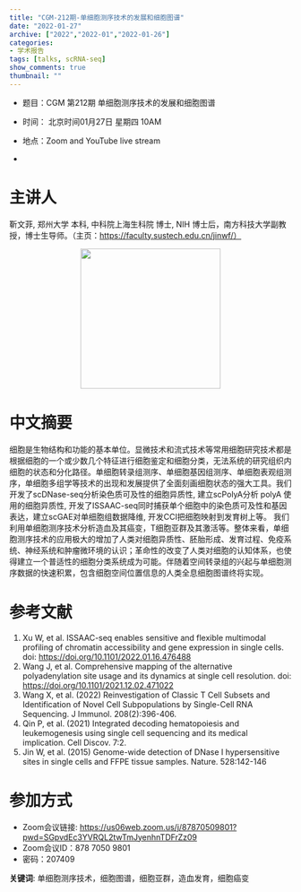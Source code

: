 ```yaml
---
title: "CGM-212期-单细胞测序技术的发展和细胞图谱"
date: "2022-01-27"
archive: ["2022","2022-01","2022-01-26"]
categories:
- 学术报告
tags: [talks, scRNA-seq]
show_comments: true
thumbnail: ""
---
```


- 题目：CGM 第212期 单细胞测序技术的发展和细胞图谱

- 时间： 北京时间01月27日 星期四 10AM
- 地点：Zoom and YouTube live stream
- 
# 主讲人
靳文菲, 郑州大学 本科, 中科院上海生科院 博士, NIH 博士后，南方科技大学副教授，博士生导师。（主页：https://faculty.sustech.edu.cn/jinwf/）

<div align="center">
<img src="https://github.com/cgmonline/cgmonline/blob/master/image/2022_Wenfei_Jin.jpg?raw=true" height=250>
</div>


# 中文摘要
细胞是生物结构和功能的基本单位。显微技术和流式技术等常用细胞研究技术都是根据细胞的一个或少数几个特征进行细胞鉴定和细胞分类，无法系统的研究组织内细胞的状态和分化路径。单细胞转录组测序、单细胞基因组测序、单细胞表观组测序，单细胞多组学等技术的出现和发展提供了全面刻画细胞状态的强大工具。我们开发了scDNase-seq分析染色质可及性的细胞异质性, 建立scPolyA分析 polyA 使用的细胞异质性, 开发了ISSAAC-seq同时捕获单个细胞中的染色质可及性和基因表达，建立scGAE对单细胞组数据降维, 开发CCI把细胞映射到发育树上等。 我们利用单细胞测序技术分析造血及其癌变，T细胞亚群及其激活等。整体来看，单细胞测序技术的应用极大的增加了人类对细胞异质性、胚胎形成、发育过程、免疫系统、神经系统和肿瘤微环境的认识；革命性的改变了人类对细胞的认知体系，也使得建立一个普适性的细胞分类系统成为可能。伴随着空间转录组的兴起与单细胞测序数据的快速积累，包含细胞空间位置信息的人类全息细胞图谱终将实现。



# 参考文献

1. Xu W, et al. ISSAAC-seq enables sensitive and flexible multimodal profiling of chromatin accessibility and gene expression in single cells.  doi: https://doi.org/10.1101/2022.01.16.476488
2. Wang J, et al. Comprehensive mapping of the alternative polyadenylation site usage and its dynamics at single cell resolution.  doi: https://doi.org/10.1101/2021.12.02.471022
3. Wang X, et al. (2022) Reinvestigation of Classic T Cell Subsets and Identification of Novel Cell Subpopulations by Single-Cell RNA Sequencing. J Immunol. 208(2):396-406.  
4. Qin P, et al. (2021) Integrated decoding hematopoiesis and leukemogenesis using single cell sequencing and its medical implication. Cell Discov. 7:2. 
5. Jin W, et al. (2015) Genome-wide detection of DNase I hypersensitive sites in single cells and FFPE tissue samples. Nature. 528:142-146


# 参加方式
- Zoom会议链接: https://us06web.zoom.us/j/87870509801?pwd=SGpvdEc3YVRQL2twTmJyenhnTDFrZz09
- Zoom会议ID：878 7050 9801
- 密码：207409

**关键词**: 
单细胞测序技术，细胞图谱，细胞亚群，造血发育，细胞癌变



